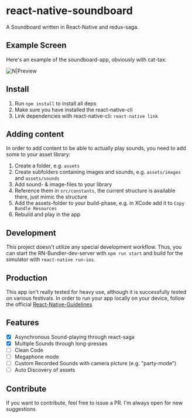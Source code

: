 # react-native-soundboard

A Soundboard written in React-Native and redux-saga. 

## Example Screen

Here's an example of the soundboard-app, obviously with cat-tax:

![N|Preview](http://i.imgur.com/GRgYMjy.png)


## Install 

1. Run `npm install` to install all deps 
2. Make sure you have installed the react-native-cli 
3. Link dependencies with react-native-cli: `react-native link`

## Adding content 

In order to add content to be able to actually play sounds, you need to add some to your asset library:

1. Create a folder, e.g. `assets`
2. Create subfolders containing images and sounds, e.g. `assets/images` and `assets/sounds`
3. Add sound- & image-files to your library 
4. Reference them in `src/constants`, the current structure is available there, just mimic the structure 
5. Add the assets-folder to your build-phase, e.g. in XCode add it to `Copy Bundle Resources`
6. Rebuild and play in the app

## Development 

This project doesn't utilize any special development workflow. Thus, you can start the RN-Bundler-dev-server with `npm run start` and build for the simulator with `react-native run-ios`. 

## Production 

This app isn't really tested for heavy use, although it is successfully tested on various festivals. In order to run your app locally on your device, follow the official [React-Native-Guidelines](http://facebook.github.io/react-native/releases/0.36/docs/running-on-device-ios.html)

## Features

- [x] Asynchronous Sound-playing through react-saga 
- [x] Multiple Sounds through long-presses 
- [ ] Clean Code 
- [ ] Megaphone mode 
- [ ] Custom Recorded Sounds with camera picture (e.g. "party-mode")
- [ ] Auto Discovery of assets

## Contribute 

If you want to contribute, feel free to issue a PR. I'm always open for new suggestions


